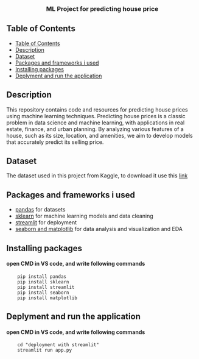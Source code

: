 <br />
<p align="center">

  <h3 align="center">ML Project for predicting house price</h3>
</p>

## Table of Contents

- [Table of Contents](#table-of-contents)
- [Description](#description)
- [Dataset](#Dataset)
- [Packages and frameworks i used](#packages-and-frameworks-i-used)
- [Installing packages](#installing-packages)
- [Deplyment and run the application](#deplyment-the-application)

## Description

This repository contains code and resources for predicting house prices using machine learning techniques. Predicting house prices is a classic problem in data science and machine learning, with applications in real estate, finance, and urban planning. By analyzing various features of a house, such as its size, location, and amenities, we aim to develop models that accurately predict its selling price.

## Dataset

The dataset used in this project from Kaggle, to download it use this [link](#https://www.kaggle.com/competitions/house-prices-advanced-regression-techniques/data)

## Packages and frameworks i used

* [pandas](#) for datasets
* [sklearn](#) for machine learning models and data cleaning 
* [streamlit](#) for deployment
* [seaborn and matplotlib](#) for data analysis and visualization and EDA

## Installing packages

#### open CMD in VS code, and write following commands
        pip install pandas
        pip install sklearn
        pip install streamlit
        pip install seaborn
        pip install matplotlib

## Deplyment and run the application

#### open CMD in VS code, and write following commands
        cd "deployment with streamlit"
        streamlit run app.py